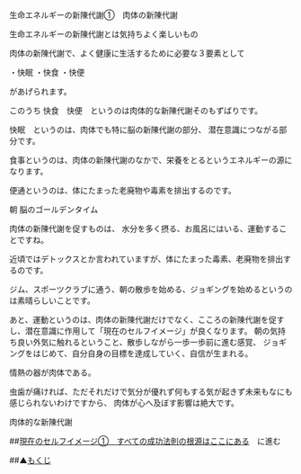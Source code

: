 生命エネルギーの新陳代謝①　肉体の新陳代謝

生命エネルギーの新陳代謝とは気持ちよく楽しいもの

肉体の新陳代謝で、よく健康に生活するために必要な３要素として

・快眠
・快食
・快便

があげられます。

このうち
快食　快便　というのは肉体的な新陳代謝そのもずばりです。

快眠　というのは、肉体でも特に脳の新陳代謝の部分、
潜在意識につながる部分です。

食事というのは、肉体の新陳代謝のなかで、栄養をとるというエネルギーの源になります。

便通というのは、体にたまった老廃物や毒素を排出するのです。

朝
脳のゴールデンタイム

肉体の新陳代謝を促すものは、
水分を多く摂る、お風呂にはいる、運動することですね。

近頃ではデトックスとか言われていますが、体にたまった毒素、老廃物を排出するのです。

ジム、スポーツクラブに通う、朝の散歩を始める、ジョギングを始めるというのは素晴らしいことです。

あと、運動というのは、肉体の新陳代謝だけでなく、こころの新陳代謝を促すし、潜在意識に作用して「現在のセルフイメージ」が良くなります。
朝の気持ち良い外気に触れるということ、散歩しながら一歩一歩前に進む感覚、
ジョギングをはじめて、自分自身の目標を達成していく、自信が生まれる。

情熱の器が肉体である。

虫歯が痛ければ、ただそれだけで気分が優れず何もする気が起きず未来もなにも感じられないわけですから、
肉体が心へ及ぼす影響は絶大です。

肉体的な新陳代謝

##[現在のセルフイメージ①　すべての成功法則の根源はここにある](/contents/entry2/entry.html)　に進む

##▲[もくじ](/contents/a_index/entry.html)